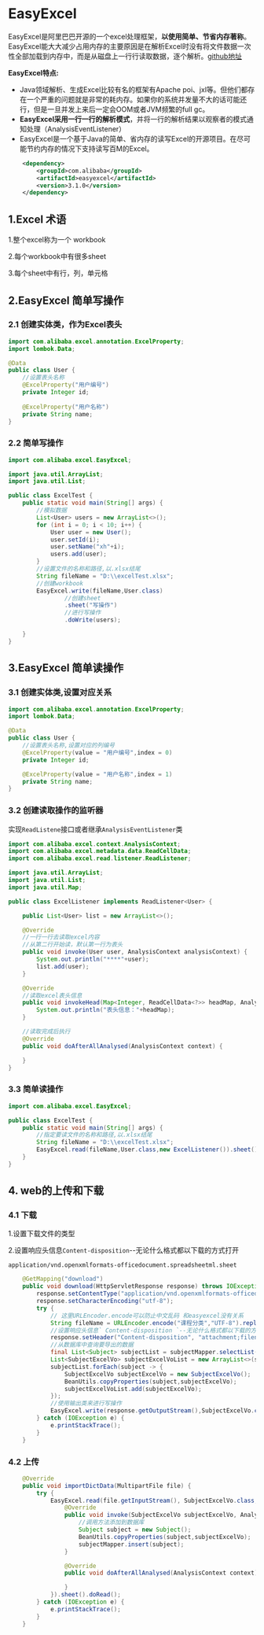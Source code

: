 # EasyExcel

EasyExcel是阿里巴巴开源的一个excel处理框架，**以使用简单、节省内存著称**。EasyExcel能大大减少占用内存的主要原因是在解析Excel时没有将文件数据一次性全部加载到内存中，而是从磁盘上一行行读取数据，逐个解析。[github地址](https://github.com/alibaba/easyexcel)

**EasyExcel特点:**

- Java领域解析、生成Excel比较有名的框架有Apache poi、jxl等。但他们都存在一个严重的问题就是非常的耗内存。如果你的系统并发量不大的话可能还行，但是一旦并发上来后一定会OOM或者JVM频繁的full gc。
- **EasyExcel采用一行一行的解析模式**，并将一行的解析结果以观察者的模式通知处理（AnalysisEventListener）
- EasyExcel是一个基于Java的简单、省内存的读写Excel的开源项目。在尽可能节约内存的情况下支持读写百M的Excel。

```XML
    <dependency>
        <groupId>com.alibaba</groupId>
        <artifactId>easyexcel</artifactId>
        <version>3.1.0</version>
    </dependency>
```



## 1.Excel 术语

1.整个excel称为一个 workbook

2.每个workbook中有很多sheet

3.每个sheet中有行，列，单元格



## 2.EasyExcel 简单写操作

### 2.1 创建实体类，作为Excel表头

```java
import com.alibaba.excel.annotation.ExcelProperty;
import lombok.Data;

@Data
public class User {
    //设置表头名称
    @ExcelProperty("用户编号")
    private Integer id;
    
    @ExcelProperty("用户名称")
    private String name;
}
```

### 2.2 简单写操作

```java
import com.alibaba.excel.EasyExcel;

import java.util.ArrayList;
import java.util.List;

public class ExcelTest {
    public static void main(String[] args) {
        //模拟数据
        List<User> users = new ArrayList<>();
        for (int i = 0; i < 10; i++) {
            User user = new User();
            user.setId(i);
            user.setName("xh"+i);
            users.add(user);
        }
        //设置文件的名称和路径,以.xlsx结尾
        String fileName = "D:\\excelTest.xlsx";
        //创建workbook
        EasyExcel.write(fileName,User.class)
                //创建sheet
                .sheet("写操作")
                //进行写操作
                .doWrite(users);

    }
}
```

## 3.EasyExcel 简单读操作

### 3.1 创建实体类,设置对应关系

```java
import com.alibaba.excel.annotation.ExcelProperty;
import lombok.Data;

@Data
public class User {
    //设置表头名称,设置对应的列编号
    @ExcelProperty(value = "用户编号",index = 0)
    private Integer id;

    @ExcelProperty(value = "用户名称",index = 1)
    private String name;
}
```

### 3.2 创建读取操作的监听器

实现`ReadListene`接口或者继承`AnalysisEventListener`类

```java
import com.alibaba.excel.context.AnalysisContext;
import com.alibaba.excel.metadata.data.ReadCellData;
import com.alibaba.excel.read.listener.ReadListener;

import java.util.ArrayList;
import java.util.List;
import java.util.Map;

public class ExcelListener implements ReadListener<User> {

    public List<User> list = new ArrayList<>();

    @Override
    //一行一行去读取excel内容
    //从第二行开始读，默认第一行为表头
    public void invoke(User user, AnalysisContext analysisContext) {
        System.out.println("****"+user);
        list.add(user);
    }

    @Override
    //读取excel表头信息
    public void invokeHead(Map<Integer, ReadCellData<?>> headMap, AnalysisContext context) {
        System.out.println("表头信息："+headMap);
    }

    //读取完成后执行
    @Override
    public void doAfterAllAnalysed(AnalysisContext context) {

    }
}
```

### 3.3 简单读操作

```java
import com.alibaba.excel.EasyExcel;

public class ExcelTest {
    public static void main(String[] args) {
        //指定要读文件的名称和路径,以.xlsx结尾
        String fileName = "D:\\excelTest.xlsx";
        EasyExcel.read(fileName,User.class,new ExcelListener()).sheet().doRead();
    }
}
```



## 4. web的上传和下载

### 4.1 下载

 1.设置下载文件的类型

 2.设置响应头信息` Content-disposition `--无论什么格式都以下载的方式打开

`application/vnd.openxmlformats-officedocument.spreadsheetml.sheet`

```java
	@GetMapping("download")
    public void download(HttpServletResponse response) throws IOException {
        response.setContentType("application/vnd.openxmlformats-officedocument.spreadsheetml.sheet");
        response.setCharacterEncoding("utf-8");
       	try {
            // 这里URLEncoder.encode可以防止中文乱码 和easyexcel没有关系
            String fileName = URLEncoder.encode("课程分类","UTF-8").replaceAll("\\+", "%20");
            //设置响应头信息` Content-disposition `--无论什么格式都以下载的方式打开
            response.setHeader("Content-disposition", "attachment;filename="+ fileName + ".xlsx");
            //从数据库中查询要导出的数据
            final List<Subject> subjectList = subjectMapper.selectList(null);
            List<SubjectExcelVo> subjectExcelVoList = new ArrayList<>(subjectList.size());
            subjectList.forEach(subject -> {
                SubjectExcelVo subjectExcelVo = new SubjectExcelVo();
                BeanUtils.copyProperties(subject,subjectExcelVo);
                subjectExcelVoList.add(subjectExcelVo);
            });
            //使用输出类来进行写操作
            EasyExcel.write(response.getOutputStream(),SubjectExcelVo.class).sheet("课程分类").doWrite(subjectExcelVoList);
        } catch (IOException e) {
            e.printStackTrace();
        }
    }
```



### 4.2 上传

```java
    @Override
    public void importDictData(MultipartFile file) {
        try {
            EasyExcel.read(file.getInputStream(), SubjectExcelVo.class, new ReadListener<SubjectExcelVo>() {
                @Override
                public void invoke(SubjectExcelVo subjectExcelVo, AnalysisContext context) {
                    //调用方法添加到数据库
                    Subject subject = new Subject();
                    BeanUtils.copyProperties(subject,subjectExcelVo);
                    subjectMapper.insert(subject);
                }

                @Override
                public void doAfterAllAnalysed(AnalysisContext context) {

                }
            }).sheet().doRead();
        } catch (IOException e) {
            e.printStackTrace();
        }
    }
```